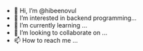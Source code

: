 - 👋 Hi, I’m @hibeenovul
- 👀 I’m interested in backend programming...
- 🌱 I’m currently learning ...
- 💞️ I’m looking to collaborate on ...
- 📫 How to reach me ...

<!---
hibeenovul/hibeenovul is a ✨ special ✨ repository because its `README.md` (this file) appears on your GitHub profile.
You can click the Preview link to take a look at your changes.
--->
